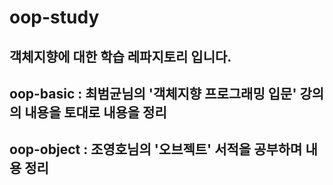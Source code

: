 # oop-study
## 객체지향에 대한 학습 레파지토리 입니다.
## oop-basic : 최범균님의 '객체지향 프로그래밍 입문' 강의의 내용을 토대로 내용을 정리
## oop-object : 조영호님의 '오브젝트' 서적을 공부하며 내용 정리
